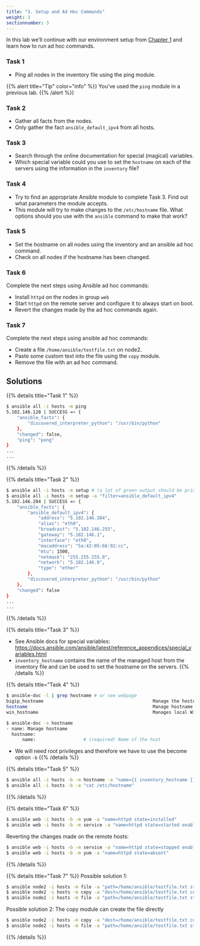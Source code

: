 ```yaml
---
title: "3. Setup and Ad Hoc Commands"
weight: 3
sectionnumber: 3
---
```


In this lab we’ll continue with our environment setup from [Chapter 1](../01) and learn how to run ad hoc commands.

### Task 1

  - Ping all nodes in the inventory file using the ping module.

{{% alert title="Tip" color="info" %}}
You’ve used the `ping` module in a previous lab.
{{% /alert %}}

### Task 2

  - Gather all facts from the nodes.
  - Only gather the fact `ansible_default_ipv4` from all hosts.

### Task 3

  - Search through the online documentation for special (magical) variables.
  - Which special variable could you use to set the `hostname` on each of the servers using the information in the `inventory` file?

### Task 4

  - Try to find an appropriate Ansible module to complete Task 3. Find out what parameters the module accepts.
  - This module will try to make changes to the `/etc/hostname` file. What options should you use with the `ansible` command to make that work?

### Task 5

  - Set the hostname on all nodes using the inventory and an ansible ad hoc command.
  - Check on all nodes if the hostname has been changed.

### Task 6

Complete the next steps using Ansible ad hoc commands:

  - Install `httpd` on the nodes in group `web`
  - Start `httpd` on the remote server and configure it to always start on boot.
  - Revert the changes made by the ad hoc commands again.

### Task 7

Complete the next steps using ansible ad hoc commands:

  - Create a file `/home/ansible/testfile.txt` on node2.
  - Paste some custom text into the file using the `copy` module.
  - Remove the file with an ad hoc command.

## Solutions

{{% details title="Task 1" %}}
```bash
$ ansible all -i hosts -m ping
5.102.146.128 | SUCCESS => {
    "ansible_facts": {
        "discovered_interpreter_python": "/usr/bin/python"
    },
    "changed": false,
    "ping": "pong"
}
...
...
```
{{% /details %}}

{{% details title="Task 2" %}}
```bash
$ ansible all -i hosts -m setup # (a lot of green output should be printed)
$ ansible all -i hosts -m setup -a "filter=ansible_default_ipv4"
5.102.146.204 | SUCCESS => {
    "ansible_facts": {
        "ansible_default_ipv4": {
            "address": "5.102.146.204",
            "alias": "eth0",
            "broadcast": "5.102.146.255",
            "gateway": "5.102.146.1",
            "interface": "eth0",
            "macaddress": "5a:42:05:66:92:cc",
            "mtu": 1500,
            "netmask": "255.255.255.0",
            "network": "5.102.146.0",
            "type": "ether"
        },
        "discovered_interpreter_python": "/usr/bin/python"
    },
    "changed": false
}
...
...
```
{{% /details %}}

{{% details title="Task 3" %}}
  - See Ansible docs for special variables: <https://docs.ansible.com/ansible/latest/reference_appendices/special_variables.html>
  - `inventory_hostname` contains the name of the managed host from the inventory file and can be used to set the hostname on the servers.
{{% /details %}}

{{% details title="Task 4" %}}

```bash
$ ansible-doc -l | grep hostname # or see webpage
bigip_hostname                                         Manage the hostname of a BIG-IP
hostname                                               Manage hostname
win_hostname                                           Manages local Windows computer name

$ ansible-doc -s hostname
- name: Manage hostname
  hostname:
      name:                  # (required) Name of the host
```
  - We will need root privileges and therefore we have to use the become option `-b`
{{% /details %}}

{{% details title="Task 5" %}}
```bash
$ ansible all -i hosts -b -m hostname -a "name={{ inventory_hostname }}"
$ ansible all -i hosts -b -a "cat /etc/hostname"
```
{{% /details %}}


{{% details title="Task 6" %}}
```bash
$ ansible web -i hosts -b -m yum -a "name=httpd state=installed"
$ ansible web -i hosts -b -m service -a "name=httpd state=started enabled=yes"
```

Reverting the changes made on the remote hosts:

```bash
$ ansible web -i hosts -b -m service -a "name=httpd state=stopped enabled=no"
$ ansible web -i hosts -b -m yum -a "name=httpd state=absent"
```
{{% /details %}}

{{% details title="Task 7" %}}
Possible solution 1:

```bash
$ ansible node2 -i hosts -m file -a "path=/home/ansible/testfile.txt state=touch"
$ ansible node2 -i hosts -m copy -a "dest=/home/ansible/testfile.txt content='SOME RANDOM TEXT'"
$ ansible node2 -i hosts -m file -a "path=/home/ansible/testfile.txt state=absent"
```

Possible solution 2:
The copy module can create the file directly

```bash
$ ansible node2 -i hosts -m copy -a "dest=/home/ansible/testfile.txt content='SOME RANDOM TEXT'"
$ ansible node2 -i hosts -m file -a "path=/home/ansible/testfile.txt state=absent"
```
{{% /details %}}

